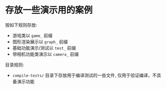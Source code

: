 # 存放一些演示用的案例

按如下规则存放:

- 游戏类以 `game_` 前缀
- 图形渲染展示以 `graph_` 前缀
- 基础功能演示/测试以 `test_` 前缀
- 带相机功能类演示以 `camera_` 前缀

目录规则:

- `compile-tests/` 目录下存放用于编译测试的一些文件, 仅用于验证编译，不具备演示功能
